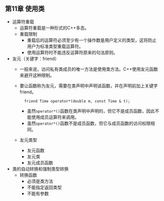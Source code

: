 ## 第11章 使用类
- 运算符重载
	- 运算符重载是一种形式的C++多态。
	- 重载限制
		- 重载后的运算符必须至少有一个操作数是用户定义的类型，这将防止用户为标准类型重载运算符。
		- 使用运算符时不能违反运算符原来的句法原则。
- 友元（关键字：friend）
	- 一般来说，访问私有类成员的唯一方法是使用类方法。C++使用友元函数来避开这种限制。
	- 要让函数称为友元，需要在类声明中声明该函数，并在声明前加上关键字friend。
	
    		friend Time operator*(double m, const Time & t);
    	- 虽然`operator*()`函数在类声明中声明的，但它不是成员函数，因此不能使用成员运算符来调用。
    	- 虽然`operator*()`函数不是成员函数，但它与成员函数的访问权限相同。
	- 友元类型
		- 友元函数
		- 友元类
		- 友元成员函数
- 类的自动转换和强制类型转换
	- 转换函数
		- 必须是类方法
		- 不能指定返回类型
		- 不能有参数
